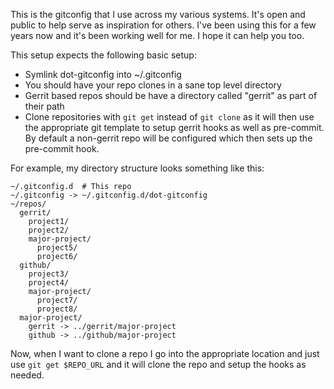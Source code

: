 This is the gitconfig that I use across my various systems. It's open and
public to help serve as inspiration for others. I've been using this for a few
years now and it's been working well for me. I hope it can help you too.

This setup expects the following basic setup:

* Symlink dot-gitconfig into ~/.gitconfig
* You should have your repo clones in a sane top level directory
* Gerrit based repos should be have a directory called "gerrit" as part of
  their path
* Clone repositories with `git get` instead of `git clone` as it will then use
  the appropriate git template to setup gerrit hooks as well as pre-commit. By
  default a non-gerrit repo will be configured which then sets up the
  pre-commit hook.

For example, my directory structure looks something like this:

```
~/.gitconfig.d  # This repo
~/.gitconfig -> ~/.gitconfig.d/dot-gitconfig
~/repos/
  gerrit/
    project1/
    project2/
    major-project/
      project5/
      project6/
  github/
    project3/
    project4/
    major-project/
      project7/
      project8/
  major-project/
    gerrit -> ../gerrit/major-project
    github -> ../github/major-project
```

Now, when I want to clone a repo I go into the appropriate location and just
use `git get $REPO_URL` and it will clone the repo and setup the hooks as
needed.
